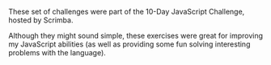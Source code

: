 These set of challenges were part of the 10-Day JavaScript Challenge, hosted by Scrimba.

Although they might sound simple, these exercises were great for improving my JavaScript abilities (as well as providing some fun solving interesting problems with the language).
